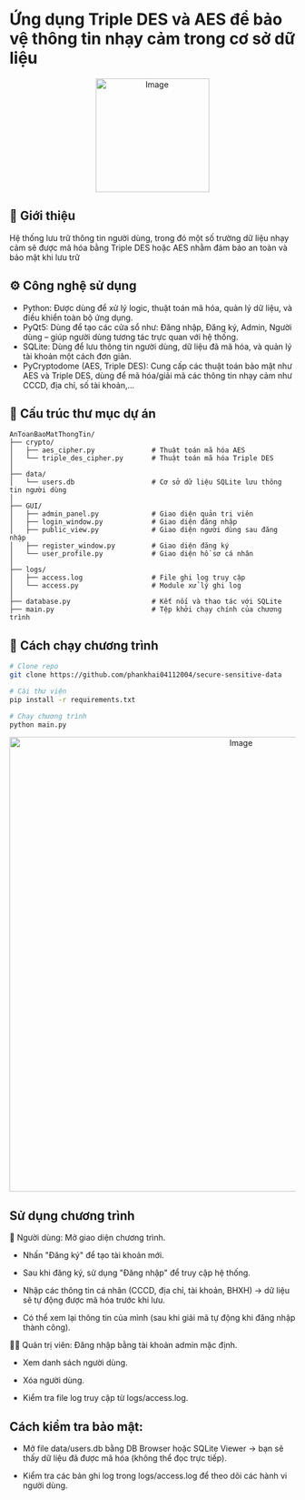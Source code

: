 # Ứng dụng Triple DES và AES để bảo vệ thông tin nhạy cảm trong cơ sở dữ liệu
<div align="center">
<p align="center">
  <img width="200" height="200" alt="Image" src="https://github.com/user-attachments/assets/626bce02-3119-4f69-a839-82bbc3c8bc97" />
</p>
</div>

## 📝 Giới thiệu
Hệ thống lưu trữ thông tin người dùng, trong đó một số trường dữ liệu nhạy cảm sẽ được mã hóa bằng Triple DES hoặc AES nhằm đảm bảo an toàn và bảo mật khi lưu trữ

## ⚙️ Công nghệ sử dụng
- Python: Được dùng để xử lý logic, thuật toán mã hóa, quản lý dữ liệu, và điều khiển toàn bộ ứng dụng.
- PyQt5: Dùng để tạo các cửa sổ như: Đăng nhập, Đăng ký, Admin, Người dùng – giúp người dùng tương tác trực quan với hệ thống.
- SQLite: Dùng để lưu thông tin người dùng, dữ liệu đã mã hóa, và quản lý tài khoản một cách đơn giản.
- PyCryptodome (AES, Triple DES): Cung cấp các thuật toán bảo mật như AES và Triple DES, dùng để mã hóa/giải mã các thông tin nhạy cảm như CCCD, địa chỉ, số tài khoản,...

## 📁 Cấu trúc thư mục dự án
```
AnToanBaoMatThongTin/
├── crypto/
│   ├── aes_cipher.py              # Thuật toán mã hóa AES
│   └── triple_des_cipher.py       # Thuật toán mã hóa Triple DES
│
├── data/
│   └── users.db                   # Cơ sở dữ liệu SQLite lưu thông tin người dùng
│
├── GUI/
│   ├── admin_panel.py             # Giao diện quản trị viên
│   ├── login_window.py            # Giao diện đăng nhập
│   ├── public_view.py             # Giao diện người dùng sau đăng nhập
│   ├── register_window.py         # Giao diện đăng ký
│   └── user_profile.py            # Giao diện hồ sơ cá nhân
│
├── logs/
│   ├── access.log                 # File ghi log truy cập
│   └── access.py                  # Module xử lý ghi log
│
├── database.py                    # Kết nối và thao tác với SQLite
├── main.py                        # Tệp khởi chạy chính của chương trình
````

## 🚀 Cách chạy chương trình
```bash
# Clone repo
git clone https://github.com/phankhai04112004/secure-sensitive-data

# Cài thư viện
pip install -r requirements.txt

# Chạy chương trình
python main.py
```
<div align="center">
<p align="center">
  <img width="800" height="800" alt="Image" src="https://github.com/user-attachments/assets/e4b17039-2e44-48b5-86de-1c623e608458" />
</p>
</div>

## Sử dụng chương trình
👤 Người dùng:
Mở giao diện chương trình.

- Nhấn "Đăng ký" để tạo tài khoản mới.

- Sau khi đăng ký, sử dụng "Đăng nhập" để truy cập hệ thống.
- Nhập các thông tin cá nhân (CCCD, địa chỉ, tài khoản, BHXH) → dữ liệu sẽ tự động được mã hóa trước khi lưu.

- Có thể xem lại thông tin của mình (sau khi giải mã tự động khi đăng nhập thành công).

👮‍♂️ Quản trị viên:
Đăng nhập bằng tài khoản admin mặc định.

- Xem danh sách người dùng.

- Xóa người dùng.

- Kiểm tra file log truy cập từ logs/access.log.

## Cách kiểm tra bảo mật:
- Mở file data/users.db bằng DB Browser hoặc SQLite Viewer → bạn sẽ thấy dữ liệu đã được mã hóa (không thể đọc trực tiếp).

- Kiểm tra các bản ghi log trong logs/access.log để theo dõi các hành vi người dùng.
